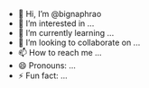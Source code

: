 - 👋 Hi, I’m @bignaphrao
- 👀 I’m interested in ...
- 🌱 I’m currently learning ...
- 💞️ I’m looking to collaborate on ...
- 📫 How to reach me ...
- 😄 Pronouns: ...
- ⚡ Fun fact: ...

<!---
bignaphrao/bignaphrao is a ✨ special ✨ repository because its `README.md` (this file) appears on your GitHub profile.
You can click the Preview link to take a look at your changes.
--->
